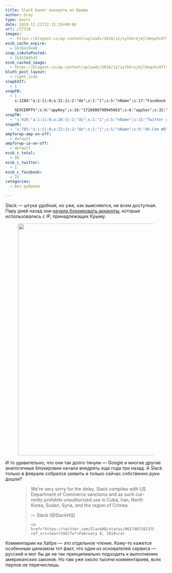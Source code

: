 ```yaml
---
title: Slack банит аккаунты из Крыма
author: Gray
type: posts
date: 2018-12-21T12:15:33+00:00
url: /57218
images:
  -  https://blognot.co/wp-content/uploads/2018/12/sytbkrejmjl0eqvhc87tv0nugke.png
essb_cache_expire:
  - 1616419440
snap_isAutoPosted:
  - 1545394543
essb_cached_image:
  - https://blognot.co/wp-content/uploads/2018/12/sytbkrejmjl0eqvhc87tv0nugke.png
bluth_post_layout:
  - right_side
snapEdIT:
  - 1
snapFB:
  - |
    s:1288:"a:1:{i:0;a:31:{s:2:"do";s:1:"1";s:5:"nName";s:17:"Facebook personal";s:9:"msgFormat";s:20:"%TITLE%
    
    %EXCERPT%";s:6:"appKey";s:16:"1726880790945663";s:6:"appSec";s:32:"9915e38ff56996512e9713516c208c4d";s:8:"postType";s:1:"A";s:7:"fltrsOn";i:0;s:5:"fltrs";a:0:{}s:7:"proxyOn";i:0;s:7:"useSURL";i:0;s:1:"v";i:350;s:3:"tpt";s:0:"";s:11:"attachVideo";s:1:"N";s:6:"imgUpl";s:1:"T";s:10:"riComments";s:1:"1";s:12:"riCommentsAA";s:1:"1";s:4:"uMsg";s:0:"";s:11:"accessToken";s:173:"EAAYilsQdH38BAGbBWNeledCJfoCAbh3ym4AOo7xEODbekVAReIRhhi0LAnzPFNAwaat0Tr1xSJoAvsAFJk0GUGmV2bqZBhT8qI3VwPtz681jKSyEZAIsTKbzUciHsYWcVzInMTeIEJAXIR5anW46o6j9lA64XdLsvmYOjvegZDZD";s:8:"authUser";s:17:"10212468541884244";s:12:"authUserName";s:29:"Сергей Петренко";s:4:"pgID";s:32:"133222213376133_2239703466061320";s:9:"wpImgSize";s:4:"full";s:15:"pageAccessToken";s:176:"EAAYilsQdH38BAArYgqPRN5Wkz8N7LbEeqSIxC3YgROS4wqFWGbWukrZAbZC3z29OUDS9aG6y2h0W58mSyspXyC6aBd8RGJaMJlT7C9ortS4TT31ZBIvo0g5meW1hqZBhrwyhi1lmelpiXeH7UBmA6a6BHdHcPFBvFiL4WBZB4NwZDZD";s:8:"isPosted";s:1:"1";s:7:"postURL";s:62:"http://www.facebook.com/133222213376133/posts/2239703466061320";s:5:"pDate";s:19:"2018-12-21 12:15:39";s:9:"isAutoImg";s:1:"A";s:8:"imgToUse";s:0:"";s:9:"isAutoURL";s:1:"A";s:8:"urlToUse";s:0:"";s:4:"doFB";i:0;}}";
snapTW:
  - 's:926:"a:1:{i:0;a:28:{s:2:"do";s:1:"1";s:5:"nName";s:15:"Twitter gray_ru";s:9:"msgFormat";s:14:"%TITLE%  %URL%";s:6:"appKey";s:21:"TtnkhV5ieh7aGiSY4OoJQ";s:6:"appSec";s:41:"HFj5WK0WRg2zQs87LI37ZGRCriUhl7f6tO7YrFVuk";s:7:"fltrsOn";i:0;s:5:"fltrs";a:0:{}s:7:"proxyOn";i:0;s:7:"useSURL";i:0;s:1:"v";i:350;s:5:"twURL";s:27:"https://twitter.com/gray_ru";s:11:"accessToken";s:50:"8518642-cnreXiVT5UwLikpn799CLpoo1W61fufZeTA4z39PIi";s:14:"accessTokenSec";s:45:"36nJUfLC6ZS1VLbdK44CrCxDUIE5u1wYJEQCYnKoKXAUs";s:5:"tw140";i:0;s:10:"riComments";s:1:"1";s:11:"riCommentsM";s:1:"1";s:12:"riCommentsAA";s:1:"1";s:8:"attchImg";s:1:"1";s:9:"wpImgSize";s:4:"full";s:8:"isPosted";s:1:"1";s:4:"pgID";s:19:"1076088823069794304";s:7:"postURL";s:54:"https://twitter.com/gray_ru/status/1076088823069794304";s:5:"pDate";s:19:"2018-12-21 12:15:43";s:9:"isAutoImg";s:1:"A";s:8:"imgToUse";s:0:"";s:9:"isAutoURL";s:1:"A";s:8:"urlToUse";s:0:"";s:4:"doTW";i:0;}}";'
snapVK:
  - 's:785:"a:1:{i:0;a:22:{s:2:"do";s:1:"1";s:5:"nName";s:9:"VK.Com #0";s:9:"msgFormat";s:9:"%EXCERPT%";s:8:"postType";s:1:"I";s:7:"fltrsOn";i:0;s:5:"fltrs";a:0:{}s:7:"proxyOn";i:0;s:7:"useSURL";i:0;s:1:"v";i:350;s:3:"url";s:22:"https://vk.com/gray_ru";s:5:"appID";s:7:"2004042";s:4:"pgID";s:7:"gray_ru";s:8:"authResp";s:159:"https://oauth.vk.com/blank.html#access_token=7c266a94fb1122969e25b20763c347a5bc800e03810fc03ac8d80b4ada40944a2b4a9800ea2c258865182&expires_in=0&user_id=1003673";s:9:"wpImgSize";s:4:"full";s:12:"appAuthToken";s:85:"7c266a94fb1122969e25b20763c347a5bc800e03810fc03ac8d80b4ada40944a2b4a9800ea2c258865182";s:11:"appAuthUser";s:7:"1003673";s:7:"pgIntID";s:7:"1003673";s:9:"isAutoImg";s:1:"A";s:8:"imgToUse";s:0:"";s:9:"isAutoURL";s:1:"A";s:8:"urlToUse";s:0:"";s:4:"doVK";i:0;}}";'
ampforwp-amp-on-off:
  - default
ampforwp-ia-on-off:
  - default
essb_c_total:
  - 26
essb_c_twitter:
  - 1
essb_c_facebook:
  - 25
categories:
  - Без рубрики

---
```








Slack — штука удобная, но уже, как выясняется, не всем доступная. Пару дней назад они [начали блокировать аккаунты][1], которые использовались с IP, принадлежащих Крыму.<figure class="wp-block-image">

<img data-attachment-id="57219" data-permalink="https://blognot.co/57218/sytbkrejmjl0eqvhc87tv0nugke" data-orig-file="https://i0.wp.com/blognot.co/wp-content/uploads/2018/12/sytbkrejmjl0eqvhc87tv0nugke.png?fit=1058%2C724&ssl=1" data-orig-size="1058,724" data-comments-opened="1" data-image-meta="{&quot;aperture&quot;:&quot;0&quot;,&quot;credit&quot;:&quot;&quot;,&quot;camera&quot;:&quot;&quot;,&quot;caption&quot;:&quot;&quot;,&quot;created_timestamp&quot;:&quot;0&quot;,&quot;copyright&quot;:&quot;&quot;,&quot;focal_length&quot;:&quot;0&quot;,&quot;iso&quot;:&quot;0&quot;,&quot;shutter_speed&quot;:&quot;0&quot;,&quot;title&quot;:&quot;&quot;,&quot;orientation&quot;:&quot;0&quot;}" data-image-title="sytbkrejmjl0eqvhc87tv0nugke" data-image-description="" data-medium-file="https://i0.wp.com/blognot.co/wp-content/uploads/2018/12/sytbkrejmjl0eqvhc87tv0nugke.png?fit=300%2C205&ssl=1" data-large-file="https://i0.wp.com/blognot.co/wp-content/uploads/2018/12/sytbkrejmjl0eqvhc87tv0nugke.png?fit=740%2C507&ssl=1" width="1058" height="724" src="https://i0.wp.com/blognot.co/wp-content/uploads/2018/12/sytbkrejmjl0eqvhc87tv0nugke.png?fit=740%2C507&ssl=1" alt="" class="wp-image-57219" srcset="https://i0.wp.com/blognot.co/wp-content/uploads/2018/12/sytbkrejmjl0eqvhc87tv0nugke.png?w=1058&ssl=1 1058w, https://i0.wp.com/blognot.co/wp-content/uploads/2018/12/sytbkrejmjl0eqvhc87tv0nugke.png?resize=300%2C205&ssl=1 300w, https://i0.wp.com/blognot.co/wp-content/uploads/2018/12/sytbkrejmjl0eqvhc87tv0nugke.png?resize=768%2C526&ssl=1 768w, https://i0.wp.com/blognot.co/wp-content/uploads/2018/12/sytbkrejmjl0eqvhc87tv0nugke.png?resize=1024%2C701&ssl=1 1024w, https://i0.wp.com/blognot.co/wp-content/uploads/2018/12/sytbkrejmjl0eqvhc87tv0nugke.png?resize=700%2C479&ssl=1 700w, https://i0.wp.com/blognot.co/wp-content/uploads/2018/12/sytbkrejmjl0eqvhc87tv0nugke.png?resize=800%2C547&ssl=1 800w" sizes="(max-width: 740px) 100vw, 740px" /> </figure> 

И то удивительно, что они так долго тянули — Google и многие другие аналогичные блокировки начали внедрять еще года три назад. А Slack только в феврале собрался заявить и только сейчас собственно руки дошли?<figure class="wp-block-embed-twitter wp-block-embed is-type-rich is-provider-twitter">

<div class="wp-block-embed__wrapper">
  <blockquote class="twitter-tweet" data-width="550" data-dnt="true">
    <p lang="en" dir="ltr">
      We're very sorry for the delay. Slack complies with US Department of Commerce sanctions and as such currently prohibits unauthorized use in Cuba, Iran, North Korea, Sudan, Syria, and the region of Crimea.
    </p>&mdash; Slack (@SlackHQ) 
    
    <a href="https://twitter.com/SlackHQ/status/961740728237002752?ref_src=twsrc%5Etfw">February 8, 2018</a>
  </blockquote>
</figure> 

Комментарии на Хабре — это отдельное чтение. Кому-то кажется особенным цинизмом тот факт, что один из основателей сервиса — русский и мог бы де не так принципиально подходить к выполнению американских законов. Но там уже около тысячи комментариев, всех перлов не перечислишь.

 [1]: https://habr.com/company/flant/blog/433754/